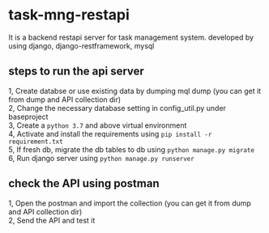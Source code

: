 # task-mng-restapi
It is a backend restapi server for task management system. developed by using django, django-restframework, mysql

## steps to run the api server

1, Create databse or use existing data by dumping mql dump (you can get it from dump and API collection dir)  <br />
2, Change the necessary database setting in config_util.py under baseproject  <br />
3, Create a `python 3.7` and above virtual environment  <br />
4, Activate and install the requirements using `pip install -r requirement.txt`  <br />
5, If fresh db, migrate the db tables to db using `python manage.py migrate`  <br />
6, Run django server using `python manage.py runserver`  <br />


## check the API using postman

1, Open the postman and import the collection (you can get it from dump and API collection dir)  <br />
2, Send the API and test it


